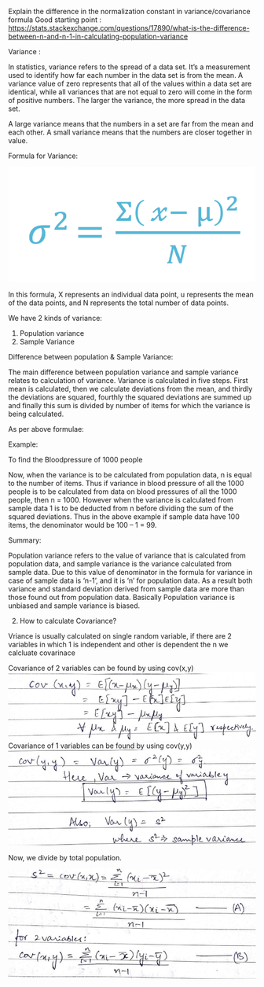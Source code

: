 [image1]:variance-formula.png
[image2]:covxy.png
[image3]:covy.png
[image4]:SD.png
[image5]:covari.png
Explain the difference in the normalization constant in variance/covariance formula
Good starting point : https://stats.stackexchange.com/questions/17890/what-is-the-difference-between-n-and-n-1-in-calculating-population-variance

Variance :

In statistics, variance refers to the spread of a data set. It’s a measurement used to identify how far each number in the data set is from the mean.
A variance value of zero represents that all of the values within a data set are identical, while all variances that are not equal to zero will come in the form of positive numbers.
The larger the variance, the more spread in the data set.

A large variance means that the numbers in a set are far from the mean and each other. A small variance means that the numbers are closer together in value.

Formula for Variance:

![image1]

In this formula, X represents an individual data point, u represents the mean of the data points, and N represents the total number of data points.

We have 2 kinds of variance:
1. Population variance
2. Sample Variance

Difference between population & Sample Variance:

The main difference between population variance and sample variance relates to calculation of variance. Variance is calculated in five steps. First mean is calculated, then we calculate deviations from the mean, and thirdly the deviations are squared, fourthly the squared deviations are summed up and finally this sum is divided by number of items for which the variance is being calculated.

As per above formulae:


Example:

To find the Bloodpressure of 1000 people

Now, when the variance is to be calculated from population data, n is equal to the number of items. Thus if variance in blood pressure of all the 1000 people is to be calculated from data on blood pressures of all the 1000 people, then n = 1000. However when the variance is calculated from sample data 1 is to be deducted from n before dividing the sum of the squared deviations. Thus in the above example if sample data have 100 items, the denominator would be 100 – 1 = 99.

Summary:

Population variance refers to the value of variance that is calculated from population data, and sample variance is the variance calculated from sample data. Due to this value of denominator in the formula for variance in case of sample data is ‘n-1’, and it is ‘n’ for population data. As a result both variance and standard deviation derived from sample data are more than those found out from population data. Basically Population variance is unbiased and sample variance is biased.



2) How to calculate Covariance?

Vriance is usually calculated on single random variable, if there are 2 variables in which 1 is independent and other is dependent the n we calcluate covarinace

Covariance of 2 variables can be found by using cov(x,y)
![image2]
Covariance of 1 variables can be found by using cov(y,y)
![image3]

Now, we divide by total population.

![image5]
